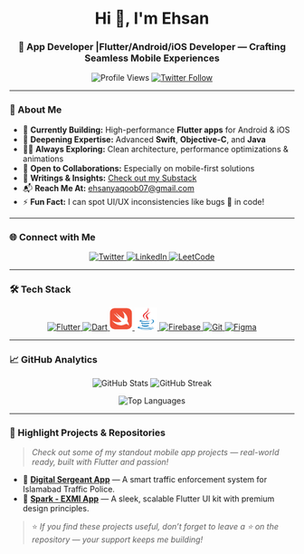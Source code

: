<h1 align="center">Hi 👋, I'm Ehsan</h1>
<h3 align="center">🚀 App Developer |Flutter/Android/iOS Developer — Crafting Seamless Mobile Experiences</h3>

<p align="center">
  <img src="https://komarev.com/ghpvc/?username=ehsanyaqoob&label=Profile%20Views&color=0e75b6&style=flat" alt="Profile Views" />
  <a href="https://twitter.com/Yaarehsan" target="_blank">
    <img src="https://img.shields.io/twitter/follow/Yaarehsan?logo=twitter&style=for-the-badge" alt="Twitter Follow" />
  </a>
</p>

---

### 🚀 About Me

- 🔭 **Currently Building:** High-performance **Flutter apps** for Android & iOS  
- 🌱 **Deepening Expertise:** Advanced **Swift**, **Objective-C**, and **Java**  
- 👨‍💻 **Always Exploring:** Clean architecture, performance optimizations & animations  
- 🤝 **Open to Collaborations:** Especially on mobile-first solutions  
- 📝 **Writings & Insights:** [Check out my Substack](https://ehsanyaqoob.substack.com)  
- 📬 **Reach Me At:** ehsanyaqoob07@gmail.com  
- ⚡ **Fun Fact:** I can spot UI/UX inconsistencies like bugs 🐞 in code!

---

### 🌐 Connect with Me

<p align="center">
  <a href="https://twitter.com/Yaarehsan" target="_blank">
    <img src="https://raw.githubusercontent.com/rahuldkjain/github-profile-readme-generator/master/src/images/icons/Social/twitter.svg" alt="Twitter" height="30" width="40" />
  </a>
  <a href="https://linkedin.com/in/ehsany" target="_blank">
    <img src="https://raw.githubusercontent.com/rahuldkjain/github-profile-readme-generator/master/src/images/icons/Social/linked-in-alt.svg" alt="LinkedIn" height="30" width="40" />
  </a>
  <a href="https://www.leetcode.com/ehsanyaqoob" target="_blank">
    <img src="https://raw.githubusercontent.com/rahuldkjain/github-profile-readme-generator/master/src/images/icons/Social/leet-code.svg" alt="LeetCode" height="30" width="40" />
  </a>
</p>

---

### 🛠️ Tech Stack

<p align="center">
  <a href="https://flutter.dev" target="_blank">
    <img src="https://www.vectorlogo.zone/logos/flutterio/flutterio-icon.svg" alt="Flutter" width="40" height="40" />
  </a>
  <a href="https://dart.dev" target="_blank">
    <img src="https://www.vectorlogo.zone/logos/dartlang/dartlang-icon.svg" alt="Dart" width="40" height="40" />
  </a>
  <a href="https://developer.apple.com/swift/" target="_blank">
    <img src="https://raw.githubusercontent.com/devicons/devicon/master/icons/swift/swift-original.svg" alt="Swift" width="40" height="40" />
  </a>
  <a href="https://www.java.com" target="_blank">
    <img src="https://raw.githubusercontent.com/devicons/devicon/master/icons/java/java-original.svg" alt="Java" width="40" height="40" />
  </a>
  <a href="https://firebase.google.com/" target="_blank">
    <img src="https://www.vectorlogo.zone/logos/firebase/firebase-icon.svg" alt="Firebase" width="40" height="40" />
  </a>
  <a href="https://git-scm.com/" target="_blank">
    <img src="https://www.vectorlogo.zone/logos/git-scm/git-scm-icon.svg" alt="Git" width="40" height="40" />
  </a>
  <a href="https://figma.com" target="_blank">
    <img src="https://www.vectorlogo.zone/logos/figma/figma-icon.svg" alt="Figma" width="40" height="40" />
  </a>
</p>

---

### 📈 GitHub Analytics

<p align="center">
  <img src="https://github-readme-stats.vercel.app/api?username=ehsanyaqoob&show_icons=true&theme=radical&hide_title=true" alt="GitHub Stats" height="170" />
  <img src="https://github-readme-streak-stats.herokuapp.com/?user=ehsanyaqoob&theme=radical" alt="GitHub Streak" height="170" />
</p>

<p align="center">
  <img src="https://github-readme-stats.vercel.app/api/top-langs?username=ehsanyaqoob&layout=compact&theme=radical" alt="Top Languages" height="150" />
</p>

------

### 📌 Highlight Projects & Repositories

> *Check out some of my standout mobile app projects — real-world ready, built with Flutter and passion!*

- 🔹 **[Digital Sergeant App](https://github.com/ehsanyaqoob/Digital-Sergeant-App)** — A smart traffic enforcement system for Islamabad Traffic Police.
- 🔹 **[Spark - EXMI App](https://github.com/ehsanyaqoob/Spark)** — A sleek, scalable Flutter UI kit with premium design principles.

> ⭐ *If you find these projects useful, don’t forget to leave a ⭐ on the repository — your support keeps me building!*
